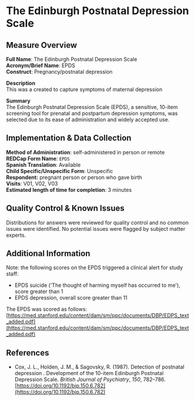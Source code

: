 # The Edinburgh Postnatal Depression Scale 
## Measure Overview  
**Full Name**: The Edinburgh Postnatal Depression Scale   
**Acronym/Brief Name**: EPDS  
**Construct**: Pregnancy/postnatal depression  

**Description**   
This was a created to capture symptoms of maternal depression  

**Summary**   
The Edinburgh Postnatal Depression Scale (EPDS), a sensitive, 10-item screening tool for prenatal and postpartum depression symptoms, was selected due to its ease of administration and widely accepted use.

## Implementation & Data Collection
**Method of Administration**: self-administered in person or remote  
**REDCap Form Name**: `EPDS`  
**Spanish Translation**: Available  
**Child Specific/Unspecific Form**: Unspecific  
**Respondent:** pregnant person or person who gave birth  
**Visits**:  V01, V02, V03  
**Estimated length of time for completion**: 3 minutes

## Quality Control & Known Issues 
Distributions for answers were reviewed for quality control and no common issues were identified. No potential issues were flagged by subject matter experts.

## Additional Information
Note: the following scores on the EPDS triggered a clinical alert for study staff:  

  * EPDS suicide ('The thought of harming myself has occurred to me'), score greater than 1
  * EPDS depression, overall score greater than 11

The EPDS was scored as follows: [https://med.stanford.edu/content/dam/sm/ppc/documents/DBP/EDPS_text_added.pdf](https://med.stanford.edu/content/dam/sm/ppc/documents/DBP/EDPS_text_added.pdf)

## References
- Cox, J. L., Holden, J. M., & Sagovsky, R. (1987). Detection of postnatal depression . Development of the 10-item Edinburgh Postnatal Depression Scale. *British Journal of Psychiatry*, *150*, 782–786. [https://doi.org/10.1192/bjp.150.6.782](https://doi.org/10.1192/bjp.150.6.782)

